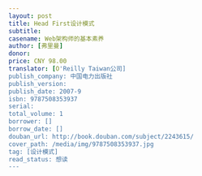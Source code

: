 ```yaml
---
layout: post
title: Head First设计模式
subtitle: 
casename: Web架构师的基本素养
author: [弗里曼]
donor: 
price: CNY 98.00
translator: [O'Reilly Taiwan公司]
publish_company: 中国电力出版社
publish_version: 
publish_date: 2007-9
isbn: 9787508353937
serial: 
total_volume: 1
borrower: []
borrow_date: []
douban_url: http://book.douban.com/subject/2243615/
cover_path: /media/img/9787508353937.jpg
tag: [设计模式]
read_status: 想读
---
```

